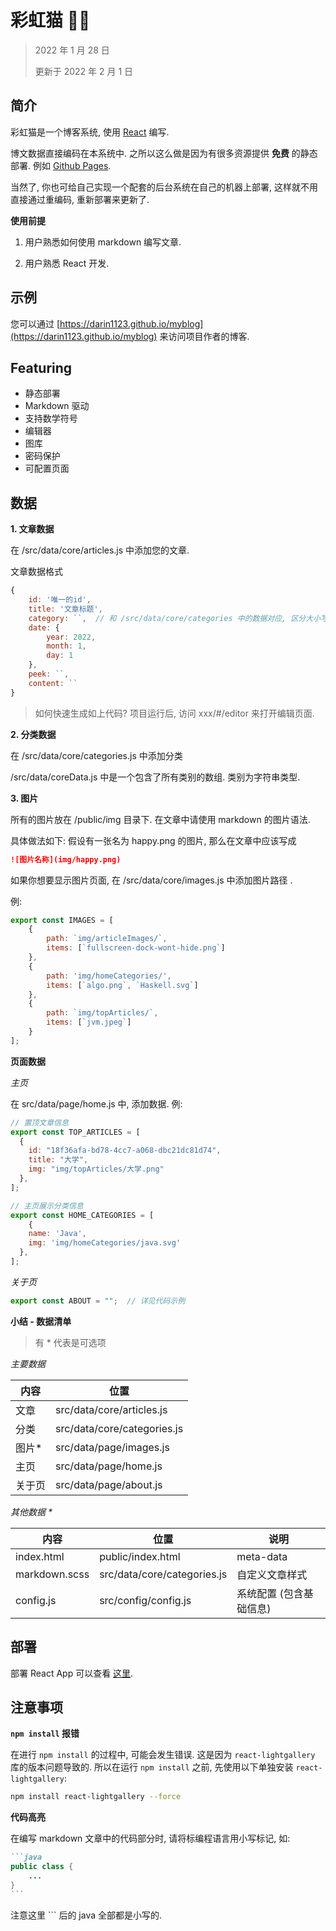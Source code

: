 # 彩虹猫 🌈🐱

> 2022 年 1 月 28 日
>
> 更新于 2022 年 2 月 1 日

## 简介

彩虹猫是一个博客系统, 使用 [React](https://zh-hans.reactjs.org/) 编写. 

博文数据直接编码在本系统中. 之所以这么做是因为有很多资源提供 **免费** 的静态部署. 例如 [Github Pages](https://pages.github.com/).

当然了, 你也可给自己实现一个配套的后台系统在自己的机器上部署, 这样就不用直接通过重编码, 重新部署来更新了. 

**使用前提**

1. 用户熟悉如何使用 markdown 编写文章.

2. 用户熟悉 React 开发.

## 示例

您可以通过 [https://darin1123.github.io/myblog](https://darin1123.github.io/myblog) 来访问项目作者的博客.


## Featuring

- 静态部署
- Markdown 驱动
- 支持数学符号
- 编辑器
- 图库
- 密码保护
- 可配置页面

## 数据

**1. 文章数据**

在 /src/data/core/articles.js 中添加您的文章.

文章数据格式

```js
{
    id: '唯一的id',
    title: '文章标题',
    category: ``,  // 和 /src/data/core/categories 中的数据对应, 区分大小写
    date: {
        year: 2022,
        month: 1,
        day: 1 
    },
    peek: ``, 
    content: ``
}
```

> 如何快速生成如上代码? 项目运行后, 访问 xxx/#/editor 来打开编辑页面.

**2. 分类数据**

在 /src/data/core/categories.js 中添加分类

/src/data/coreData.js 中是一个包含了所有类别的数组. 类别为字符串类型.

**3. 图片**

所有的图片放在 /public/img 目录下. 在文章中请使用 markdown 的图片语法.

具体做法如下: 假设有一张名为 happy.png 的图片, 那么在文章中应该写成

```md
![图片名称](img/happy.png)
```

如果你想要显示图片页面, 在 /src/data/core/images.js 中添加图片路径 .

例:

```js
export const IMAGES = [
    {
        path: `img/articleImages/`,
        items: [`fullscreen-dock-wont-hide.png`]
    },
    {
        path: 'img/homeCategories/',
        items: [`algo.png`, `Haskell.svg`]
    },
    {
        path: `img/topArticles/`,
        items: [`jvm.jpeg`]
    }
];
```

**页面数据**

*主页*

在 src/data/page/home.js 中, 添加数据. 例:

```js
// 置顶文章信息
export const TOP_ARTICLES = [
  {
    id: "18f36afa-bd78-4cc7-a068-dbc21dc81d74",
    title: "大学",
    img: "img/topArticles/大学.png"
  },
];

// 主页展示分类信息
export const HOME_CATEGORIES = [
	{
    name: 'Java',
    img: 'img/homeCategories/java.svg'
  },
];
```

*关于页*

```js
export const ABOUT = "";  // 详见代码示例
```



**小结 - 数据清单**

> 有 * 代表是可选项

*主要数据*

| 内容   | 位置                          |
| ------ |-----------------------------|
| 文章   | src/data/core/articles.js   |
| 分类   | src/data/core/categories.js |
| 图片*  | src/data/page/images.js     |
| 主页   | src/data/page/home.js       |
| 关于页 | src/data/page/about.js      |

*其他数据 \**

| 内容          | 位置                        | 说明                    |
| ------------- | --------------------------- | ----------------------- |
| index.html    | public/index.html           | meta-data               |
| markdown.scss | src/data/core/categories.js | 自定义文章样式          |
| config.js     | src/config/config.js        | 系统配置 (包含基础信息) |


## 部署

部署 React App 可以查看 [这里](https://create-react-app.dev/docs/deployment/).


## 注意事项

**`npm install` 报错**

在进行 `npm install` 的过程中, 可能会发生错误. 这是因为 `react-lightgallery` 库的版本问题导致的. 所以在运行 `npm install` 之前, 先使用以下单独安装 `react-lightgallery`:

```bash
npm install react-lightgallery --force
```

**代码高亮**

在编写 markdown 文章中的代码部分时, 请将标编程语言用小写标记, 如:

~~~markdown
```java
public class {
    ...
}
```
~~~

注意这里 \`\`\` 后的 java 全部都是小写的.
